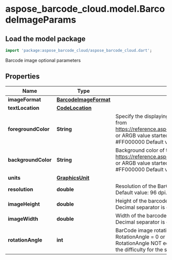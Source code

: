 # aspose_barcode_cloud.model.BarcodeImageParams

## Load the model package

```dart
import 'package:aspose_barcode_cloud/aspose_barcode_cloud.dart';
```
Barcode image optional parameters

## Properties

Name | Type | Description | Notes
---- | ---- | ----------- | -----
**imageFormat** | [**BarcodeImageFormat**](BarcodeImageFormat.md) |  | [optional] 
**textLocation** | [**CodeLocation**](CodeLocation.md) |  | [optional] 
**foregroundColor** | **String** | Specify the displaying bars and content Color.  Value: Color name from https://reference.aspose.com/drawing/net/system.drawing/color/ or ARGB value started with #.  For example: AliceBlue or #FF000000  Default value: Black. | [optional] [default to &#39;Black&#39;]
**backgroundColor** | **String** | Background color of the barcode image.  Value: Color name from https://reference.aspose.com/drawing/net/system.drawing/color/ or ARGB value started with #.  For example: AliceBlue or #FF000000  Default value: White. | [optional] [default to &#39;White&#39;]
**units** | [**GraphicsUnit**](GraphicsUnit.md) |  | [optional] 
**resolution** | **double** | Resolution of the BarCode image.  One value for both dimensions.  Default value: 96 dpi.  Decimal separator is dot. | [optional] 
**imageHeight** | **double** | Height of the barcode image in given units. Default units: pixel.  Decimal separator is dot. | [optional] 
**imageWidth** | **double** | Width of the barcode image in given units. Default units: pixel.  Decimal separator is dot. | [optional] 
**rotationAngle** | **int** | BarCode image rotation angle, measured in degree, e.g. RotationAngle &#x3D; 0 or RotationAngle &#x3D; 360 means no rotation.  If RotationAngle NOT equal to 90, 180, 270 or 0, it may increase the difficulty for the scanner to read the image.  Default value: 0. | [optional] 

